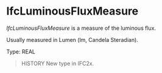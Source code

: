# IfcLuminousFluxMeasure

_IfcLuminousFluxMeasure_ is a measure of the luminous flux.<!-- end of definition -->

Usually measured in Lumen (lm, Candela Steradian).

Type: REAL

> HISTORY New type in IFC2x.
